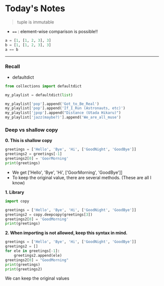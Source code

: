 # Today's Notes

> tuple is immutable  

- ```==``` : element-wise comparison is possible!!  

```python
a = [1, [1, 2, 3], 3]
b = [1, [1, 2, 3], 3]
a == b
```

---
### Recall  
- defaultdict
```python
from collections import defaultdict

my_playlist = defaultdict(list)

my_playlist['pop'].append('Got_to_Be_Real')
my_playlist['pop'].append('If_I_Run (Astronauts, etc)')
my_playlist['jpop'].append("Distance (Utada Hikaru)")
my_playlist['jazz(maybe?)'].append('We_are_all_muse')
```

### Deep vs shallow copy
**0. This is shallow copy**
```python
greetings = ['Hello', 'Bye', 'Hi', ['GoodNight', 'GoodBye']]
greetings2 = greetings[-1]
greetings2[0] = 'GoorMorning'
print(greetings)
```
- We get ['Hello', 'Bye', 'Hi', ['GoorMorning', 'GoodBye']]
- To keep the original value, there are several methods. (These are all I know)

**1. Library**
```python
import copy

greetings = ['Hello', 'Bye', 'Hi', ['GoodNight', 'GoodBye']]
greetings2 = copy.deepcopy(greetings[3])
greetings2[0] = 'GoodMorning'
print(greetings)
```

**2. When importing is not allowed, keep this syntax in mind.**
```python
greetings = ['Hello', 'Bye', 'Hi', ['GoodNight', 'GoodBye']]
greetings2 = []
for ele in greetings[-1]:
    greetings2.append(ele)
greetings2[0] = "GoodMorning"
print(greetings)
print(greetings2)
```
We can keep the original values